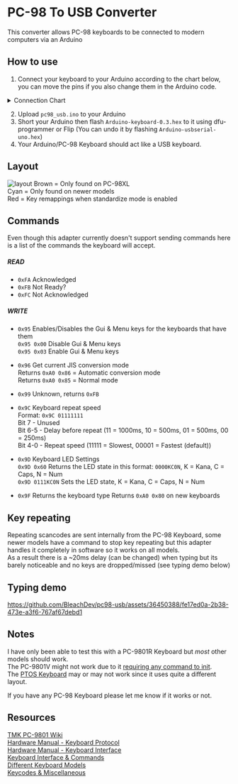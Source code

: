 
# PC-98 To USB Converter

This converter allows PC-98 keyboards to be connected to modern computers via an Arduino

## How to use

1. Connect your keyboard to your Arduino according to the chart below, you can move the pins if you also change them in the Arduino code.
<details>
<summary>Connection Chart</summary>
<img src="https://github.com/BleachDev/pc98-usb/assets/36450388/82309194-2d2c-422e-bab7-67e6709e4af6">
</details>

2. Upload `pc98_usb.ino` to your Arduino
3. Short your Arduino then flash `Arduino-keyboard-0.3.hex` to it using dfu-programmer or Flip (You can undo it by flashing `Arduino-usbserial-uno.hex`)
4. Your Arduino/PC-98 Keyboard should act like a USB keyboard.

## Layout
![layout](https://github.com/BleachDev/pc98-usb/assets/36450388/37f0fb0f-8e3a-4e45-aff5-76e4446f818c)
Brown = Only found on PC-98XL  
Cyan = Only found on newer models  
Red = Key remappings when standardize mode is enabled

## Commands

Even though this adapter currently doesn't support sending commands here is a list of the commands the keyboard will accept.

##### READ
- `0xFA` Acknowledged
- `0xFB` Not Ready?
- `0xFC` Not Acknowledged
##### WRITE
- `0x95` Enables/Disables the Gui & Menu keys for the keyboards that have them  
`0x95 0x00` Disable Gui & Menu keys  
`0x95 0x03` Enable Gui & Menu keys  

- `0x96` Get current JIS conversion mode  
Returns `0xA0 0x86` = Automatic conversion mode  
Returns `0xA0 0x85` = Normal mode  

- `0x99` Unknown, returns `0xFB`  

- `0x9C` Keyboard repeat speed  
Format: `0x9C 01111111`  
Bit 7 - Unused  
Bit 6-5 - Delay before repeat (11 = 1000ms, 10 = 500ms, 01 = 500ms, 00 = 250ms)  
Bit 4-0 - Repeat speed (11111 = Slowest, 00001 = Fastest (default))  

- `0x9D` Keyboard LED Settings  
`0x9D 0x60` Returns the LED state in this format: `0000KC0N`, K = Kana, C = Caps, N = Num  
`0x9D 0111KC0N` Sets the LED state, K = Kana, C = Caps, N = Num

- `0x9F` Returns the keyboard type
Returns `0xA0 0x80` on new keyboards

## Key repeating

Repeating scancodes are sent internally from the PC-98 Keyboard, some newer models have a command to stop key repeating but this adapter handles it completely in software so it works on all models.  
As a result there is a ~20ms delay (can be changed) when typing but its barely noticeable and no keys are dropped/missed (see typing demo below)

## Typing demo

https://github.com/BleachDev/pc98-usb/assets/36450388/fe17ed0a-2b38-473e-a3f6-767af67debd1

## Notes

I have only been able to test this with a PC-9801R Keyboard but _most_ other models should work.  
The PC-9801V might not work due to it [requiring any command to init](https://github.com/tmk/tmk_keyboard/wiki/PC-9801-Keyboard#connection-order).  
The [PTOS Keyboard](https://www.youtube.com/watch?v=cvOQu0tBK8I) may or may not work since it uses quite a different layout.

If you have any PC-98 Keyboard please let me know if it works or not.

## Resources

[TMK PC-9801 Wiki](https://github.com/tmk/tmk_keyboard/wiki/PC-9801-Keyboard)  
[Hardware Manual - Keyboard Protocol](https://archive.org/stream/PC9800TechnicalDataBookHARDWARE1993/PC-9800TechnicalDataBook_HARDWARE1993#page/n151)  
[Hardware Manual - Keyboard Interface](https://archive.org/stream/PC9800TechnicalDataBookHARDWARE1993/PC-9800TechnicalDataBook_HARDWARE1993#page/n355)  
[Keyboard Interface & Commands](http://www.webtech.co.jp/company/doc/undocumented_mem/io_kb.txt)  
[Different Keyboard Models](https://radioc.web.fc2.com/column/pc98bas/pc98kbdmouse_en.htm)  
[Keycodes & Miscellaneous](https://ixsvr.dyndns.org/usb2pc98)
